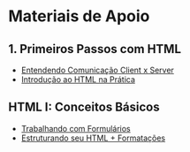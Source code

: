 # Materiais de Apoio
## 1. Primeiros Passos com HTML
- [Entendendo Comunicação Client x Server](https://academiapme-my.sharepoint.com/:p:/g/personal/renato_dio_me/EWgg3UxUJt1GhLwXu6Z0L1cB7EhiHOoMQ-8vECmYXzDwYA?rtime=tXLA4wPx2kg)
- [Introdução ao HTML na Prática](https://academiapme-my.sharepoint.com/:p:/g/personal/renato_dio_me/EUBD7085ULpApq4i1_8fWfMBhVJQMyxt2K_d1sJOhRUN_w?e=vk37t3)
## HTML I: Conceitos Básicos
- [Trabalhando com Formulários](https://academiapme-my.sharepoint.com/:p:/g/personal/renato_dio_me/EeLIh1dL9AhAqqqmQ06sK6sBCdBn6LuXIB7d-YwFeGZylQ?e=SsHVnu)
- [Estruturando seu HTML + Formatações](https://academiapme-my.sharepoint.com/:p:/g/personal/renato_dio_me/EcClRvAldKJBu2rCDB4BTVIBcuVNvt_Ea-cGxD5UDhxGww?rtime=uXAz2-H72kg)